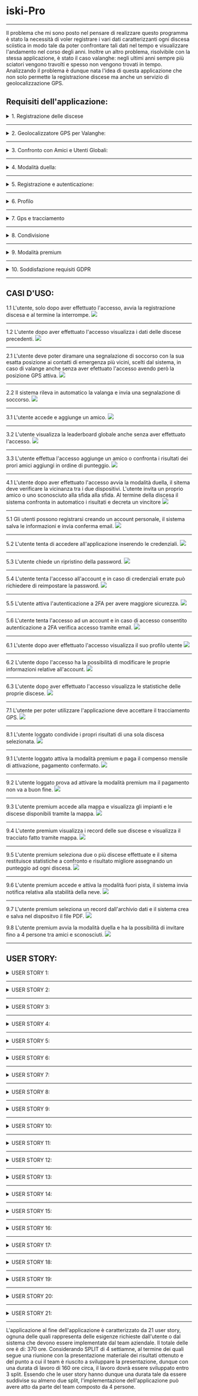 # iski-Pro

--------

Il problema che mi sono posto nel pensare di realizzare questo programma è stato la necessità di voler registrare i vari dati caratterizzanti ogni discesa sciistica in modo tale da poter confrontare tali dati nel tempo e visualizzare l'andamento nel corso degli anni. Inoltre un altro problema, risolvibile con la stessa applicazione, è stato il caso valanghe: negli ultimi anni sempre più sciatori vengono travolti e spesso non vengono trovati in tempo. Analizzando il problema è dunque nata l'idea di questa applicazione che non solo permette la registrazione discese ma anche un servizio di geolocalizzazione GPS.

## **Requisiti dell'applicazione:**

<details>
<summary>  1. Registrazione delle discese </summary>
<p>
  
   * Requisiti funzionali:
     * Utente:
       * L'applicazione deve fornire un'interfaccia utente chiara e intuitiva che consenta agli utenti di avviare e interrompere la registrazione delle discese senza complicazioni.
       * Gli utenti devono poter facilmente accedere alle proprie registrazioni delle discese e visualizzare i dati associati a ciascuna di esse.
     * Sistema:
       * Gli utenti devono poter avviare e interromprere la registrazione delle loro discese in maniera facile e funzionale.
       * L'applicazione dovrà, per ogni discesa, registrare dati come la velocità massima, la velocità media, il tempo e la lunghezza della discesa.
       * I dati delle discese registrate devono essere conservati in modo sicuro e accessibili agli utenti.
     
   * Requisiti non funzionali:
     * Sistema:
       * La registrazione delle discese deve essere precisa e affidabile.
       * Deve essere possibile visualizzare i dati delle discese in un formato leggibile.
      
   * Requisiti di dominio:
     * L'applicazione deve rispettare le leggi e i regolamenti relativi alla raccolta e alla conservazione dei dati personali.
     *  L'applicazione deve essere compatibile con i dispositivi GPS per la registrazione dei dati delle discese.
</p>
</details>

***
<details>
<summary>2. Geolocalizzatore GPS per Valanghe:</summary>
  <p>
    
   * Requisiti funzionali:
     * Utente:
       * Deve permettere agli utenti di poter diramare una segnalazione di soccorso con la loro posizione esatta ai contatti di emergenza più vicini.
       *  L'applicazione deve avere un'interfaccia utente semplice e intuitiva per consentire agli utenti di segnalare una valanga e attivare il geolocalizzatore GPS senza difficoltà.
     * Sistema:
       * L'applicazione deve essere in grado di rilevare automaticamente un evento di valanga e attivare il geolocalizzatore GPS in risposta a questo evento.
              
   * Requisiti non funzionali:
     * Sistema:
       * La geolocalizzazione GPS deve essere accurata per fornire informazioni precise sulla posizione dell'utente.
       * Il ritardo tra la valanga e l'invio delle informazione ai servizi di soccorso deve essere il più breve possibile
       * L'applicazione dovrebbe essere progettata per funzionare anche in condizioni di scarsa connessione o in caso di assenza di segnale.

   * Requisiti di dominio:
     * L'applicazione deve saper utilizzazre mezzi specifici al fine di comprendere cambiamenti molto rapidi di velocità per verificare la presenza di una valanga.
     * La privacy dell'utente deve essere protetta e crittografata.
     * Si devono impedire accessi indesiderati da parte di utenti esterni.
</p>
</details>

***
<details>
<summary>3. Confronto con Amici e Utenti Globali:</summary>
  <p>
    
   * Requisiti funzionali:
     * Utente:
       * Gli utenti devono poter facilmente aggiungere amici attraverso la ricerca di altri utenti tramite il nome utente in app.
       * Gli utenti devono poter confrontare i loro risultati con quelli dei propri amici aggiunti in App.
       * Una leaderbord globale deve mostrare gli utenti con risultati migliori in modo di potersi confrontare.
     * Sistema:
       * Gli utenti devono poter confrontare i propri risultati con quelli dei propri amici.
       * L'applicazione deve fornire una leaderboard globale che mostri gli utenti con i migliori risultati sportivi a livello mondiale.

   * Requisiti non funzionali:
     * Sistema:
       * Il sistema deve essere in grado di gestire un numero crescente di utenti e dei loro specifici risultati

   * Requisiti di dominio:
     * L'app deve rispettare le normative relative la privacy per quanto riguarda la condivisione dei risultati e l'accesso a dati con altri utenti.
     * L'applicazione deve gestire la presenza di utenti provenienti da diverse parti del mondo, considerando le differenze linguistiche.
     * L'applicazione dovrebbe consentire agli utenti di condividere i propri risultati sportivi su piattaforme di social media 
</p>
</details>

***
<details>
<summary>4. Modalità duella:</summary>
  <p>
    
   * Requisiti funzionali:
     * Utente:
       * Gli utenti devono poter attivare la modalità duella quando sono nelle vicinanze di altri utenti che desiderano partecipare a una sfida.
       * L'utente deve aver la possibilità di invitare uno dei propri amici a partecipare ad una sfida.
       * Alla fine della corsa gli utenti devono poter fermare la registrazione della discesa.
     * Sistema:
       * L'app deve permettere agli utenti di avviare la modalità duella solo dopo aver verificato la vicinanza tra i dispositivi.
       * Durante la modalità duella, l'applicazione deve registrare i dati delle discese dei partecipanti, inclusi tempi, velocità e altri dati pertinenti.
       * L'applicazione deve essere in grado di confrontare i risultati delle discese dei partecipanti e determinare un vincitore in base a criteri specifici.

   * Requisiti non funzionali:
     * Sistema:
       * La registrazione delle discese e il confronto dei risultati devono essere altamente precisi per determinare un vincitore in modo corretto ed eguale.
       * La verifica della vicinanza tra i dispositivi deve essere sicura e priva di attacchi esterni.
       * Il confronto dei risultati e la determinazione del vincitore devono avvenire in modo rapido ed efficiente per fornire una risposta quasi istantanea agli utenti alla fine della sfida.
     * Utente:
       * Gli utenti devono ricevere notifiche immediate o avvisi quando un altro utente nelle vicinanze avvia una sfida duella.

   * Requisiti di dominio:
     * L'applicazione deve rispettare le leggi e i regolamenti sulla privacy dei dati degli utenti, in particolare quando si tratta di condivisione di dati tra dispositivi tramite connession o bluetooth.
     * La comunicazione tra dispositivi in modalità duella deve essere protetta da minacce alla sicurezza
</p>
</details>    

***
<details>
<summary>5. Registrazione e autenticazione:</summary>
  <p>
    
   * Requisiti funzionali:
     * Utente:
       * Gli utenti devono avere la possibilità di registrarsi e create un account personale.
       * Gli utenti devono poter accedere all'applicazione inserendo le proprie credenziali.
       * Dare la possibilità di reset-password in caso di dimenticanza.
       * Possibilità di attivare l'autenticazione a due fattori (2FA) in modo da aggiungere una sicurezza in più all'utente.
     * Sistema:
       * Il sistema deve consentire agli utenti di registrarsi creando un account e archiviare in modo sicuro le informazioni di registrazione.
       * Il sistema deve verificare le credenziali dell'utente (email e password) durante il processo di accesso.
       * Il sistema deve consentire agli utenti di reimpostare la propria password in modo sicuro e inviare conferme di reimpostazione via email.

   * Requisiti non funzionali:
     * Sistema:
       * L'applicazione deve garantire tempi di risposta rapidi durante la registrazione e l'autenticazione, evitando ritardi significativi.
       * L'applicazione deve essere accessibile e garantire la registrazione su diverse piattaforme e dispositivi.
     * Utente:
       * Il processo di registrazione e autenticazione deve essere intuitivo e facile da seguire per gli utenti.
       * L'applicazione dovrebbe fornire messaggi chiari e comprensibili agli utenti in caso di errori durante la registrazione o l'autenticazione.

   * Requisiti di dominio:
     * L'applicazione deve rispettare le norme della privacy riguardo l'accesso e la registrazione degli utenti.
     * L'applicazione deve essere in grado di garantire sicurezza dei dati d'accesso e in caso di accesso indesiderato avvertire l'utente tramite email.
     * L'applicazione deve rispettare le norme dell'autenticazione a 2FA.
</p>
</details>    

***
<details>
<summary>6. Profilo</summary>
  <p>
    
   * Requisiti funzionali:
     * Utente:
       * L'utente deve poter visualizzare il proprio profilo e poter modificare i propri dati in base alle proprie esigenze.
       * Ogni utente deve avere un profilo personale che mostri le statistiche e discese in uno storico.
     * Sistema:
       * L'applicazione deve consentire agli utenti di visualizzare il proprio profilo utente, che includerà informazioni come nome, foto profilo, statistiche e storico delle discese.
       * Gli utenti devono poter modificare le informazioni del proprio profilo.
       
   * Requisiti non funzionali:
     * Sistema:
       * L'applicazione deve garantire tempi di risposta rapidi durante l'accesso e la modifica dei dati del profilo.
     * Utente:
       * La visualizzazione e la modifica del profilo devono essere intuitive e facili da utilizzare

   * Requisiti di dominio:
     * L'applicazione deve adottare misure di sicurezza per proteggere i dati contenuti nel profilo dell'utente.
     * L'applicazione deve rispettare le normative della privacy per il trattanto dei dati presenti nel profilo utente.
</p>
 </details>
 
***
<details>
<summary>7. Gps e tracciamento</summary>
  <p>
    
   * Requisiti funzionali:
     * Utente:
       * Gli utenti devono essere in grado di concedere o revocare l'autorizzazione all'applicazione per accedere al sistema GPS del loro dispositivo.
     * Sistema:
       * L'applicazione deve essere in grado di accedere al sistema GPS del dispositivo dell'utente per registrare dati di posizione durante l'attività sportiva.

   * Requisiti non funzionali:
     * Sistema:
       * L'applicazione deve utilizzare il GPS in modo accurato per fornire informazioni precise sulla posizione dell'utente.
     * Utente:
       *  L'applicazione dovrebbe fornire feedback visivo sull'uso del GPS.

   * Requisiti di dominio:
     * L'applicazione deve rispettare le leggi e i regolamenti sulla privacy dei dati degli utenti riguardo all'uso del GPS e del tracciamento della posizione.
</p>
</details>

***
<details>
<summary>8. Condivisione</summary>
  <p>
    
   * Requisiti funzionali:
     * Utente:
       * Gli utenti devono poter selezionare specifici dati o risultati della discesa da condividere.
       * Gli utenti devono avere la possibilità di scegliere il metodo di condivisione desiderato.
       * Gli utenti devono poter selezionare a chi condividere i risultati selezionati.
     * Sistema:
       * L'applicazione deve consentire agli utenti di condividere i risultati di una singola discesa con altre persone o su piattaforme di social media.

   * Requisiti non funzionali:
     * Sistema:
       * L'applicazione deve consetire una condivisione dati in modo velcoe e affidabile.
     * Utente:
       *  La funzione di condivisione deve essere intuitiva e di facile utilizzo per gli utenti.

   * Requisiti di dominio:
     * L'applicazione deve rispettare la privacy dell'utente e richiedere l'autorizzazione dell'utente prima di condividere dati.
</p>
</details>

***
<details>
<summary>9. Modalità premium</summary>
  <p>
    
    9.1 Mappa discesa:
       * Requisiti funzionali:
          * Utente:
            * La mappa deve permettere all'utente di muoversi e di visualizzare gli impianti scsiistici attivi e le piste aperte con relativa difficoltà di discesa.
            * Visualizzazione satellite per osservare la conformazione del territorio, le montagne e le cime intorno a me.
            * Visualizzare discesa effettuata su mappa.
    
       * Requisiti non funzionali:
         * Sistema:
           * Le informazioni sulla posizione delle piste e degli impianti sciistici sulla mappa devono essere accurate e aggiornate per garantire una corretta navigazione.
           * L'applicazione deve avere un collegamento con varie sedi sciistiche in modo da consetire la visualizzazione degli impianti attivi e delle piste aperte.
           *  L'applicazione dovrebbe consentire agli utenti di scaricare porzioni della mappa per un uso offline.
    
       * Requisiti di dominio:
         * L'applicazione deve utilizzare dati derivanti da tecnologie presenti negli impianti.
       
    * 9.2 Confronto discese:
       * Tramite la modalità premium sarà possibile confrontare la discesa effettuata con una precedente in modo tale da avere un confronto reale.
    * 9.3 Modalità fuori pista:
        * Nella modalità premium deve essere presente la possibilità di scegliere la modalità fuori pista in modo da registrare le sciate su neve fresca.
    * 9.4 Report:
       * Nella versione premium sarà possibile creare e stampare (PDF) un report automatico dei record di sciate.
    * 9.5 Modalità duella ampliata:
       * Tramite la versione premium dell'applicazione il numero di contendenti nella modalità duella (PUNTO 4) sarà ampliato da 2 a 4 persone massime.
    * 9.6 Condivisione ampliata:
      * La modalità premium consente la condivisione di più risultati contemporanteamente.
</p>
</details> 

***
<details>
<summary>10. Soddisfazione requisiti GDPR</summary>
  <p>
    
    * L'applicazione deve rispettare le norme europee, il regolamento generale sulla protezione dei dati (GDPR).
  </p>
</details>

  ***

## **CASI D'USO:**

1.1 L'utente, solo dopo aver effettuato l'accesso, avvia la registrazione discesa e al termine la interrompe.
<img src="http://yuml.me/diagram/scruffy/usecase/(note: N. 1.1{bg:beige}), [Utente]-(Accesso Utente), (Accesso Utente)<(Avviare registrazione discesa), (Avviare registrazione discesa)>(Termina registrazione discesa), [Sistema iSki]-(Calcolo dati discesa),[Sistema iSki]-(Salvataggio record)" >

***
1.2 L'utente dopo aver effettuato l'accesso visualizza i dati delle discese precedenti.
<img src="http://yuml.me/diagram/scruffy/usecase/(note: N. 1.2{bg:beige}), [Utente]-(Accesso Utente), (Accesso Utente)<(Visualizza record discese)" >

***
2.1 L'utente deve poter diramare una segnalazione di soccorso con la sua esatta posizione ai contatti di emergenza più vicini, scelti dal sistema, in caso di valange anche senza aver efettuato l'accesso avendo però la posizione GPS attiva.
<img src="http://yuml.me/diagram/scruffy/usecase/(note: N. 2.1{bg:beige}), [Utente non autenticato]-(Invio segnalazione di soccorso), [Utente non autenticato]-(Attivazione GPS), [Utente non autenticato]-(Accesso Utente),  (Invio segnalazione di soccorso)>(Invio posizione GPS), (Invio segnalazione di soccorso)>(Attivazione GPS), (Invio posizione GPS)>(Determinazione posizione GPS), (Invio segnalazione di soccorso)>(Notifica confermo invio)">

***
2.2 Il sistema rileva in automatico la valanga e invia una segnalazione di soccorso.
<img src='http://yuml.me/diagram/scruffy/usecase/(note: N. 2.2{bg:beige}), [Sistema iSki] - (Monitora Sensori), (Monitora Sensori) < (Rileva Valanga), (Rileva Valanga) > (Attiva Geolocalizzatore GPS), (Rileva Valanga) > (Invia Segnalazione), (Invia Segnalazione)<(Fornisce Feedback)'>

***
3.1 L'utente accede e aggiunge un amico. 
<img src='http://yuml.me/diagram/scruffy/usecase/(note: N. 3.1{bg:beige}), [Utente]-(Accesso Utente), (Accesso Utente)<(Aggiungi Amico)'>

***
3.2 L'utente visualizza la leaderboard globale anche senza aver effettuato l'accesso.
<img src='http://yuml.me/diagram/scruffy/usecase/(note: N. 3.2{bg:beige}), [Utente]-(Accesso Utente),  [Utente]-(Visualizza Leaderboard Globale)'>

***
3.3 L'utente effettua l'accesso aggiunge un amico o confronta i risultati dei prori amici aggiungi in ordine di punteggio.
<img src='http://yuml.me/diagram/scruffy/usecase/(note: N. 3.3{bg:beige}), [Utente]-(Accesso Utente), (Accesso Utente)<(Aggiungi Amico), (Accesso Utente)<(Confronta Risultati con Amici), (Confronta Risultati con Amici) > (Mostra Risultati Migliori)'>

***
4.1 L'utente dopo aver effettuato l'accesso avvia la modalità duella, il sitema deve verificare la vicinanza tra i due dispositivi. L'utente invita un proprio amico o uno sconosciuto alla sfida alla sfida. Al termine della discesa il sistema confronta in automatico i risultati e decreta un vincitore
<img src='http://yuml.me/diagram/scruffy/usecase/(note: N. 4.1{bg:beige}), [Utente]- (Accesso Utente), (Accesso Utente) < (Attiva Modalità Duella), (Attiva Modalità Duella) > (Invita Amico a Duella), (Attiva Modalità Duella) > (Invita utente sconosciuto a Duella), [Sistema]-(Confronta Risultati Duella), (Attiva Modalità Duella)>(Ferma Registrazione Discesa Duella), [Sistema]-(Verifica Vicinanza), (Confronta Risultati Duella) > (Determina Vincitore Duella)'>

***
5.1 Gli utenti possono registrarsi creando un account personale, il sistema salva le informazioni e invia conferma email.
<img src='http://yuml.me/diagram/scruffy/usecase/(note: N. 5.1{bg:beige}), [Utente]-(Registrazione), [Sistema]-(Salva dati registrazione), [Sistema]-(Invio email conferma registrazione)'>

***
5.2 L'utente tenta di accedere all'applicazione inserendo le credenziali.
<img src='http://yuml.me/diagram/scruffy/usecase/(note: N. 5.2{bg:beige}), [Utente]-(Accesso account), [Sistema]-(Verifica credenziali), (Verifica credenziali)<(Credenziali errate), (Verifica credenziali)<(Accesso consentito)'>

***
5.3 L'utente chiede un ripristino della password. 
<img src='http://yuml.me/diagram/scruffy/usecase/(note: N. 5.3{bg:beige}), [Utente]-(Reset Password), (Reset Password) > (Specifica email di riferimento), [Sistema iSki]-(Invio istruzioni per reimpostare password)'>

***
5.4 L'utente tenta l'accesso all'account e in caso di credenziali errate può richiedere di reimpostare la password.
<img src='http://yuml.me/diagram/scruffy/usecase/(note: N. 5.4{bg:beige}), [Utente]-(Accesso account), [Utente] - (Reset Password), (Reset Password) > (Specifica Email di riferimento), [Sistema]-(Verifica credenziali), (Verifica credenziali)<(Credenziali errate), (Verifica credenziali)<(Accesso consentito), [Sistema]-(Invio istruzioni per reimpostare password)'>

***
5.5 L'utente attiva l'autenticazione a 2FA per avere maggiore sicurezza. 
<img src='http://yuml.me/diagram/scruffy/usecase/(note: N. 5.5{bg:beige}), [Utente]-(Accesso Utente),(Accesso Utente)<(Attivazione 2FA), [Sistema] - (Invio conferma tramite email specificata)'>

***
5.6 L'utente tenta l'accesso ad un account e in caso di accesso consentito autenticazione a 2FA verifica accesso tramite email.
<img src='http://yuml.me/diagram/scruffy/usecase/(note: N. 5.6{bg:beige}), [Utente]-(Accesso account), [Utente] - (Reset Password), (Reset Password) > (Specifica Email di riferimento), [Sistema]-(Verifica credenziali), (Verifica credenziali)<(Credenziali errate), (Verifica credenziali)<(Accesso consentito), (Accesso consentito) > (Verifica 2FA tramite email), [Sistema]-(Invio istruzioni per reimpostare password)'>

***
6.1 L'utente dopo aver effettuato l'accesso visualizza il suo profilo utente
<img src='http://yuml.me/diagram/scruffy/usecase/(note: N. 6.1{bg:beige}), [Utente] - (Accesso utente), (Accesso utente) < (Visualizzazione profilo)'>

***
6.2 L'utente dopo l'accesso ha la possibilità di modificare le proprie informazioni relative all'account.
<img src='http://yuml.me/diagram/scruffy/usecase/(note: N. 6.2{bg:beige}), [Utente] - (Accesso utente), (Accesso utente) < (Modifica profilo)'>

***
6.3 L'utente dopo aver effettuato l'accesso visualizza le statistiche delle proprie discese.
<img src="http://yuml.me/diagram/scruffy/usecase/(note: N. 6.3{bg:beige}), [Utente]-(Accesso Utente), (Accesso Utente)<(Visualizza statistiche)" >

***
7.1 L'utente per poter utilizzare l'applicazione deve accettare il tracciamento GPS.
<img src="http://yuml.me/diagram/scruffy/usecase/(note: N. 7.1{bg:beige}), [Utente]-(Autorizzazione GPS), (Autorizzazione GPS) < (Accetta condizione), (Autorizzazione GPS) < (Rifiuta condizione), [Sistema]-(Invio notifica autorizzazione)" >

***
8.1 L'utente loggato condivide i propri risultati di una sola discesa selezionata.
<img src="http://yuml.me/diagram/scruffy/usecase/(note: N. 8.1{bg:beige}), [Utente]-(Accesso utente), (Accesso utente) < (Selezione dati da condividere), (Selezione dati da condividere)>(Selezione piattaforma di condivisione),(Selezione dati da condividere)>(Selezione destinatario), [Sistema]-(Invio notifica condivisione effettuata)" >

***
9.1 L'utente loggato attiva la modalità premium e paga il compenso mensile di attivazione, pagamento confermato.
<img src='http://yuml.me/diagram/scruffy/usecase/(note: N.2{bg:beige}), [Utente] - (Accesso Utente), (Accesso Utente) < (Attiva Modalità Premium), (Attiva Modalità Premium) > (Effettua Pagamento), (Attiva Modalità Premium) > (Aggiungi carta), [Banca] - (Elabora Pagamento), (Elabora Pagamento) > (Invio risultato conferma), [Sistema] - (Attivazione modalità premium)'>

***
9.2 L'utente loggato prova ad attivare la modalità premium ma il pagamento non va a buon fine.
 <img src='http://yuml.me/diagram/scruffy/usecase/(note: N.2{bg:beige}), [Utente] - (Accesso Utente), (Accesso Utente) < (Attiva Modalità Premium), (Attiva Modalità Premium) > (Effettua Pagamento), (Attiva Modalità Premium) > (Aggiungi carta), [Banca] - (Elabora Pagamento), (Elabora Pagamento) > (Errore nel pagamento), [Sistema] - (Invio notifica pagamento non effettuato)'> 

***
9.3 L'utente premium accede alla mappa e visualizza gli impianti e le discese disponibili tramite la mappa.
 <img src='http://yuml.me/diagram/scruffy/usecase/(note: N. 9.3{bg:beige}), [Utente Premium]^[Utente],[Utente Premium]-(Visualizza Mappa), (Visualizza Mappa) < (Visualizza Piste Sciistiche aperte), (Visualizza Mappa) < (Visualizza Impianti sciistici attivi), [Centralina impianto] - (Invio informazioni impianti e discese aperte e attive)'>

 ***
 9.4 L'utente premium visualizza i record delle sue discese e visualizza il tracciato fatto tramite mappa.
<img src='http://yuml.me/diagram/scruffy/usecase/(note: N. 9.4{bg:beige}), [Utente Premium]-(Visualizza record discese), [Utente Premium]^[Utente], (Visualizza record discese)>(Tracciato mappa della discesa), [Sistema iSki]-(Realizza tracciato discesa)'>

***
9.5 L'utente premium seleziona due o più discese effettuate e il sitema restituisce statistiche a confronto e risultato migliore assegnando un punteggio ad ogni discesa.
<img src='http://yuml.me/diagram/scruffy/usecase/(note: N. 9.5{bg:beige}), [Utente Premium]-(Visualizza record discese), [Utente Premium]^[Utente], (Visualizza record discese)>(Selezione 2+ record), [Sistema iSki]-(Confronto record selezionati), (Confronto record selezionati)>(Restituzione discesa migliore), (Confronto record selezionati)>(Calcolo statistiche discese)'>

***
9.6 L'utente premium accede e attiva la modalità fuori pista, il sistema invia notifica relativa alla stabilità della neve.
<img src='http://yuml.me/diagram/scruffy/usecase/(note: N. 9.6{bg:beige}), [Utente Premium]-(Attiva modalità fuori pista), [Utente Premium]^[Utente], (Attiva modalità fuori pista) > (Disattiva modalità fuori pista), [Sistema iSki]-(Invio notifica qualità neve), (Invio notifica qualità neve) < (Notifica di pericolo per neve instabile), [Centralina impianto sciistico]-(Studio del manto nevoso), (Studio del manto nevoso) > (Invio dati al sistema)'>

***
9.7 L'utente premium seleziona un record dall'archivio dati e il sistema crea e salva nel dispositvo il file PDF.
<img src='http://yuml.me/diagram/scruffy/usecase/(note: N. 9.7{bg:beige}), [Utente Premium]-(Visualizza record discese), [Utente Premium]^[Utente], (Visualizza record discese) > (Selezione record), [Sistema iSki]-(Creazione report), [Sistema iSki]-(Salvataggio report), (Salvataggio report) > (Autorizzazione utente), '>

9.8 L'utente premium avvia la modalità duella e ha la possibilità di invitare fino a 4 persone tra amici e sconosciuti.
<img src='http://yuml.me/diagram/scruffy/usecase/(note: N. 9.8{bg:beige}), [Utente Premium]- (Accesso Utente), [Utente Premium]^[Utente], (Accesso Utente) < (Attiva Modalità Duella), (Attiva Modalità Duella) > (Invita Amici a Duella), (Attiva Modalità Duella) > (Invita utenti sconosciuti a Duella), [Sistema]-(Confronta Risultati Duella), (Attiva Modalità Duella)>(Ferma Registrazione Discesa Duella), [Sistema]-(Verifica Vicinanza), (Confronta Risultati Duella) > (Determina Vincitore Duella)'>

***

## **USER STORY:**

<details>
<summary>USER STORY 1:</summary>
  <p>
    Come utente, voglio avviare e interrompere la registrazione delle discese in modo semplice e intuitivo al fine di registrare i dati e visualizzarli (SLOT: 13 ORE).
      <details>
    <summary>Task 1:</summary>
      <p>
        Implementazione interfaccia di registrazione.    
    </p>
    </details>
    <details>
    <summary>Task 2:</summary>
      <p>
        Gestione avvio e interruzione registrazione.   
    </p>
    </details>
    <details>
    <summary>Task 3:</summary>
      <p>
        Testing interfaccia utente e funzionalità registrazione.     
    </p>
    </details>
  </p>
</details>

***
<details>
<summary>USER STORY 2:</summary>
  <p>
    Come utente, voglio accedere facilmente alle mie registrazioni di discesa e visualizzare i dati associati al fine di vedere i miei progressi (SLOT: 13 ORE).
      <details>
    <summary>Task 1:</summary>
      <p>
        Creazione interfaccia accesso alle registrazioni.     
    </p>
    </details>
    <details>
    <summary>Task 2:</summary>
      <p>
        Implementazione visualizzazione dati associati a ciascuna discesa.    
    </p>
    </details>
    <details>
    <summary>Task 3:</summary>
      <p>
        Testing accesso e visualizzazione dati.    
    </p>
    </details>
  </p>
</details>

***
<details>
<summary>USER STORY 3:</summary>
  <p>
    Come sistema, devo registrare con precisione la velocità massima, la velocità media, il tempo e la lunghezza di ogni discesa (SLOT: 21 ORE).
      <details>
    <summary>Task 1:</summary>
      <p>
        Implementazione raccolta dati durante la discesa.     
    </p>
    </details>
    <details>
    <summary>Task 2:</summary>
      <p>
        Calcolo velocità massima e media, tempo e lunghezza.    
    </p>
    </details>
    <details>
    <summary>Task 3:</summary>
      <p>
        Verifica precisione registrazione.     
    </p>
    </details>
  </p>
</details>

***
<details>
<summary>USER STORY 4:</summary>
  <p>
    Come sistema, devo conservare in modo sicuro i dati delle discese registrate e renderli accessibili agli utenti al fine di visualizzazione (SLOT: 13 ORE).
      <details>
    <summary>Task 1:</summary>
      <p>
        Sviluppo sistema di archiviazione sicura.    
    </p>
    </details>
    <details>
    <summary>Task 2:</summary>
      <p>
        Implementazione accesso dati archiviati agli utenti.   
    </p>
    </details>
    <details>
    <summary>Task 3:</summary>
      <p>
        Testing sicurezza archiviazione e accesso dati.  
    </p>
    </details>
  </p>
</details>

***
<details>
<summary>USER STORY 5:</summary>
  <p>
    Come utente, voglio poter segnalare una valanga e attivare il geolocalizzatore GPS con un'interfaccia semplice al fine di soccorso (SLOT: 21 ORE).
      <details>
    <summary>Task 1:</summary>
      <p>
        Creazione interfaccia segnalazione valanga e attivazione GPS.  
    </p>
    </details>
    <details>
    <summary>Task 2:</summary>
      <p>
        Implementazione funzionalità di attivazione GPS in risposta a una valanga.    
    </p>
    </details>
  </p>
</details>

***
<details>
<summary>USER STORY 6:</summary>
  <p>
    Come sistema, devo rilevare automaticamente un evento di valanga e attivare il geolocalizzatore GPS in risposta al fine di soccorso (SLOT: 34 ORE).
      <details>
    <summary>Task 1:</summary>
      <p>
        Implementazione rilevamento automatico evento valanga.   
    </p>
    </details>
    <details>
    <summary>Task 2:</summary>
      <p>
        Attivazione geolocalizzatore GPS in risposta.   
    </p>
    </details>
    <details>
    <summary>Task 3:</summary>
      <p>
        Verifica tempestività attivazione dopo evento valanga.    
    </p>
    </details>
    <details>
    <summary>Task 4:</summary>
      <p>
        Implementazione invio automatico richiesta di soccorso ai servizi di soccorso alpino.    
    </p>
    </details>
    <details>
    <summary>Task 5:</summary>
      <p>
        Testing invio segnalazione automatica.   
    </p>
    </details>
  </p>
</details>

***
<details>
<summary>USER STORY 7:</summary>
  <p>
    Come sistema, la geolocalizzazione GPS deve essere accurata e rapida nella trasmissione delle informazioni ai servizi di soccorso al fine di soccorso (SLOT: 13 ORE).
      <details>
    <summary>Task 1:</summary>
      <p>
        Implementazione precisione geolocalizzazione GPS.    
    </p>
    </details>
    <details>
    <summary>Task 2:</summary>
      <p>
        Ottimizzazione velocità di trasmissione delle informazioni ai servizi di soccorso.    
    </p>
    </details>
  </p>
</details>

***
<details>
<summary>USER STORY 8:</summary>
  <p>
    Come utente, voglio aggiungere facilmente amici e confrontare i nostri risultati sportivi al fine di competizione o intrattenimento (SLOT: 13 ORE).
      <details>
    <summary>Task 1:</summary>
      <p>
        Creazione interfaccia aggiunta amici.   
    </p>
    </details>
    <details>
    <summary>Task 2:</summary>
      <p>
        Implementazione funzionalità confronto risultati sportivi.    
    </p>
    </details>
    <details>
    <summary>Task 3:</summary>
      <p>
        Testing aggiunta amici e confronto risultati.  
    </p>
    </details>
    <details>
    <summary>Task 4:</summary>
      <p>
        Creazione interfaccia di visualizzazzione amicizie attive nell'applicazione. 
    </p>
    </details>
  </p>
</details>

***
<details>
<summary>USER STORY 9:</summary>
  <p>
    Come sistema, devo gestire un numero crescente di utenti e dei loro risultati al fine di evitare problematiche realitive all'accesso degli utenti (SLOT: 13 ORE).
      <details> 
    <summary>Task 1:</summary>
      <p>
        Sviluppo sistema di gestione utenti e risultati.   
    </p>
    </details>
    <details>
    <summary>Task 2:</summary>
      <p>
        Ottimizzazione delle prestazioni per gestire un grande numero di utenti.    
    </p>
    </details>
  </p>
</details>

***
<details>
<summary>USER STORY 10:</summary>
  <p>
    Come utente, voglio attivare la modalità duella quando sono nelle vicinanze di altri utenti (SLOT: 13 ORE).
      <details>
    <summary>Task 1:</summary>
      <p>
        Creazione interfaccia attivazione modalità duella.    
    </p>
    </details>
    <details>
    <summary>Task 2:</summary>
      <p>
        Implementazione verifica vicinanza tra dispositivi.   
    </p>
    </details>
    <details>
    <summary>Task 3:</summary>
      <p>
        Testing attivazione modalità duella e verifica vicinanza.   
    </p>
    </details>
  </p>
</details>

***
<details>
<summary>USER STORY 11:</summary>
  <p>
    Come sistema, devo verificare la vicinanza tra i dispositivi prima di avviare la modalità duella (SLOT: 21 ORE).
      <details>
    <summary>Task 1:</summary>
      <p>
        Sviluppo sistema di rilevamento vicinanza tra dispositivi.   
    </p>
    </details>
    <details>
    <summary>Task 2:</summary>
      <p>
        Implementazione verifica vicinanza prima dell'avvio modalità duella.  
    </p>
    </details>
    <details>
    <summary>Task 3:</summary>
      <p>
        Implementazione interfaccia per avviare la modalità tra due dispositivi vicini.    
    </p>
    </details>
    <details>
    <summary>Task 4:</summary>
      <p>
        Testing affidabilità rilevamento vicinanza.  
    </p>
    </details>
  </p>
</details>

***
<details>
<summary>USER STORY 12:</summary>
  <p>
    Come sistema, la registrazione delle discese e il confronto dei risultati devono essere altamente precisi al fine di rendere l'esperienza di visualizzazione dell'utente più precisa e facilitata (SLOT: 8 ORE). 
      <details>
    <summary>Task1:</summary>
      <p>
        Ottimizzazione registrazione discese per massima precisione.    
    </p>
    </details>
  </p>
</details>

***
<details>
<summary>USER STORY 13:</summary>
  <p>
    Come utente, voglio registrarmi e accedere in modo sicuro all'applicazione (SLOT: 21 ORE).
      <details>
    <summary>Task 1:</summary>
      <p>
        Implementazione processo di registrazione sicuro.    
    </p>
    </details>
    <details>
    <summary>Task 2:</summary>
      <p>
        Creazione interfaccia di accesso.    
    </p>
    </details>
    <details>
    <summary>Task 3:</summary>
      <p>
        Creazione interfaccia di registrazione.    
    </p>
    </details>
    <details>
    <summary>Task 4:</summary>
      <p>
        Testing sicurezza del processo di registrazione e accesso.    
    </p>
    </details>
  </p>
</details>

***
<details>
<summary>USER STORY 14:</summary>
  <p>
    Come sistema, devo garantire tempi di risposta rapidi durante la registrazione e l'autenticazione (SLOT: 13 ORE).
      <details>
    <summary>Task 1:</summary>
      <p>
        Ottimizzazione del sistema per tempi di risposta rapidi.    
    </p>
    </details>
  </p>
</details>

***
<details>
<summary>USER STORY 15:</summary>
  <p>
    Come utente, voglio visualizzare e modificare facilmente il mio profilo (SLOT: 21 ORE).
      <details>
    <summary>Task 1:</summary>
      <p>
        Creazione interfaccia profilo utente.    
    </p>
    </details>
    <details>
    <summary>Task 2:</summary>
      <p>
        Implementazione funzionalità modifica informazioni del profilo.   
    </p>
    </details>
    <details>
    <summary>Task 3:</summary>
      <p>
        Testing visualizzazione e modifica del profilo utente-    
    </p>
    </details>
  </p>
</details>

***
<details>
<summary>USER STORY 16:</summary>
  <p>
    Come utente premium, voglio utilizzare la mappa discesa per navigare sugli impianti sciistici e visualizzare le piste al fine di avere una visualizzazione grafica degli impieanti e discese aperte (SLOT: 35 ORE).
      <details>
    <summary>Task 1:</summary>
      <p>
        Sviluppo interfaccia mappa discesa per utenti premium.    
    </p>
    </details>
    <details>
    <summary>Task 2:</summary>
      <p>
        Implementazione funzionalità di navigazione sugli impianti sciistici.   
    </p>
    </details>
    <details>
    <summary>Task 3:</summary>
      <p>
        Implementazione funzionalità che riporti le piste aperte.   
    </p>
    </details>
    <details>
    <summary>Task 4:</summary>
      <p>
        Implementazione funzionalità che riporti gli impianti disponibili.   
    </p>
    </details>
    <details>
    <summary>Task 5:</summary>
      <p>
        Testing della mappa discesa e navigazione sugli impianti sciistici.   
    </p>
    </details>
  </p>
</details>

***

<details>
<summary>USER STORY 17:</summary>
  <p>
    Come utente premium, voglio accedere alla modalità fuori pista (SLOT: 21 ORE).
      <details>
    <summary>Task 1:</summary>
      <p>
        Sviluppo interfaccia e funzionalità per l'accesso alla modalità fuori pista per utenti premium.    
    </p>
    </details>
    <details>
    <summary>Task 2:</summary>
      <p>
        Implementazione sistema di registrazione delle sciate fuori pista.   
    </p>
    </details>
    <details>
    <summary>Task 3:</summary>
      <p>
        Sviluppo di sistemi per la misurazione di parametri relativi alla discesa fuori pista.   
    </p>
    </details>
    <details>
    <summary>Task 4:</summary>
      <p>
        Testing della modalità fuori pista.    
    </p>
    </details>
  </p>
</details>

***
<details>
<summary>USER STORY 18:</summary>
  <p>
    Come utente premium, desidero generare report dei miei record di sciate al fine di avere una documentazione pù accurata dei miei risultati (SLOT: 21 ORE).
      <details>
    <summary>Task 1:</summary>
      <p>
        Creazione interfaccia per la generazione di report.    
    </p>
    </details>
    <details>
    <summary>Task2:</summary>
      <p>
        Implementazione sistema di generazione automatica di report.    
    </p>
    </details>
    <details>
    <summary>Task3:</summary>
      <p>
        Testing della generazione automatica dei report.    
    </p>
    </details>
  </p>
</details>

***
<details>
<summary>USER STORY 19:</summary>
  <p>
    Come utente premium, voglio ampliare la modalità duella da 2 a 4 persone al fine di competere con più utenti contemporaneamente (SLOT: 13 ORE).
      <details>
    <summary>Task 1:</summary>
      <p>
        Modifica interfaccia modalità duella per supportare fino a 4 persone.    
    </p>
    </details>
    <details>
    <summary>Task 2:</summary>
      <p>
        Aggiornamento del sistema per gestire la sfida tra 4 persone.    
    </p>
    </details>
    <details>
    <summary>Task 3:</summary>
      <p>
        Testing dell'ampliamento della modalità duella.    
    </p>
    </details>
    <details>
    <summary>Task 4:</summary>
      <p>
        Sviluppo sistema confronto dati a 4 ampliato.  
    </p>
    </details>
  </p>
</details>

***
<details>
<summary>USER STORY 20:</summary>
  <p>
    Come utente premium, voglio condividere più risultati contemporaneamente (SLOT: 8 ORE).
      <details>
    <summary>Task 1:</summary>
      <p>
        Implementazione funzionalità di condivisione multipla per utenti premium.   
    </p>
    </details>
    <details>
    <summary>Task 2:</summary>
      <p>
        Creazione interfaccia per la selezione e condivisione multipla dei risultati.    
    </p>
    </details>
  </p>
</details>

***
<details>
<summary>USER STORY 21:</summary>
  <p>
    Come sistema, devo implementare le misure necessarie per rispettare le norme GDPR in termini di privacy dei dati degli utenti al fine di evitare furti di identità e di infromazioni (SLOT: 21 ORE).
      <details>
    <summary>Task 1:</summary>
      <p>
        Revisione e adeguamento del sistema alle norme GDPR.   
    </p>
    </details>
    <details>
    <summary>Task 2:</summary>
      <p>
        Implementazione di protocolli di sicurezza per la privacy dei dati.    
    </p>
    </details>
  </p>
</details>

***
L'applicazione al fine dell'applicazione è caratterizzato da 21 user story, ognuna delle quali rappresenta delle esigenze richieste dall'utente o dal sistema che devono essere implementate dal team aziendale. Il totale delle ore è di: 370 ore. Considerando SPLIT di 4 settiamne, al termine dei quali segue una riunione con la presentazione materiale dei risultati ottenuto e del punto a cui il team è riuscito a sviluppare la presentazione, dunque con una durata di lavoro di 160 ore circa, il lavoro dovrà essere sviluppato entro 3 split. Essendo che le user story hanno dunque una durata tale da essere suddivise su almeno due split, l'implementazione dell'applicazione può avere atto da parte del team composto da 4 persone.


